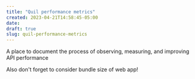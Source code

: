 ```yaml
---
title: "Quil performance metrics"
created: 2023-04-21T14:58:45-05:00
date:
draft: true
slug: quil-performance-metrics
---
```


A place to document the process of observing, measuring, and improving API performance

Also don't forget to consider bundle size of web app!
